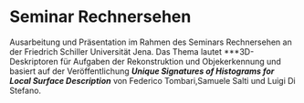 # Seminar Rechnersehen

Ausarbeitung und Präsentation im Rahmen des Seminars Rechnersehen an der Friedrich Schiller Universität Jena.
Das Thema lautet ***3D-Deskriptoren für Aufgaben der Rekonstruktion und Objekerkennung und basiert auf 
der Veröffentlichung ***Unique Signatures of Histograms for Local Surface Description*** von
Federico Tombari,Samuele Salti und Luigi Di Stefano.
